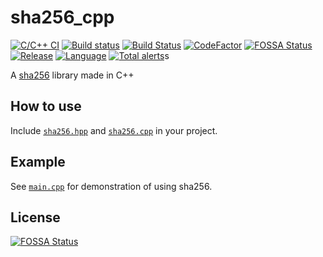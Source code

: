 # sha256_cpp  
[![C/C++ CI](https://github.com/pvzzombs/sha256_cpp/workflows/C%2FC%2B%2B%20CI/badge.svg)](https://github.com/pvzzombs/sha256_cpp/actions)  [![Build status](https://ci.appveyor.com/api/projects/status/u478a3c728ywj0x6?svg=true)](https://ci.appveyor.com/project/pvzzombs/sha256-cpp)  [![Build Status](https://travis-ci.com/pvzzombs/sha256_cpp.svg?branch=main)](https://travis-ci.com/pvzzombs/sha256_cpp)  [![CodeFactor](https://www.codefactor.io/repository/github/pvzzombs/sha256_cpp/badge)](https://www.codefactor.io/repository/github/pvzzombs/sha256_cpp)  [![FOSSA Status](https://app.fossa.com/api/projects/git%2Bgithub.com%2Fpvzzombs%2Fsha256_cpp.svg?type=shield)](https://app.fossa.com/projects/git%2Bgithub.com%2Fpvzzombs%2Fsha256_cpp?ref=badge_shield)  [![Release](https://img.shields.io/github/v/release/pvzzombs/sha256_cpp)](https://github.com/pvzzombs/sha256_cpp/releases)  [![Language](https://img.shields.io/github/languages/top/pvzzombs/sha256_cpp)](https://isocpp.org/) [![Total alerts](https://img.shields.io/lgtm/alerts/g/pvzzombs/sha256_cpp.svg?logo=lgtm&logoWidth=18)](https://lgtm.com/projects/g/pvzzombs/sha256_cpp/alerts/)s  

A [sha256](https://en.wikipedia.org/wiki/SHA-2) library made in C++

## How to use
Include [`sha256.hpp`](https://github.com/pvzzombs/sha256_cpp/blob/main/sha256.hpp) and [`sha256.cpp`](https://github.com/pvzzombs/sha256_cpp/blob/main/sha256.cpp) in your project.

## Example
See [`main.cpp`](https://github.com/pvzzombs/sha256_cpp/blob/main/main.cpp) for demonstration of using sha256.

## License
[![FOSSA Status](https://app.fossa.com/api/projects/git%2Bgithub.com%2Fpvzzombs%2Fsha256_cpp.svg?type=large)](https://app.fossa.com/projects/git%2Bgithub.com%2Fpvzzombs%2Fsha256_cpp?ref=badge_large)
